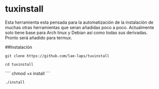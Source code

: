 # tuxinstall
Esta herramienta esta pensada para la automatización de la instalación de muchas otras herramientas que seran añadidas poco a poco.
Actualmente solo tiene base para Arch linux y Debian así como todas sus derivadas.
Pronto será añadido para termux.

##Instalación

``` git clone https://github.com/lae-laps/tuxinstall ```

``` cd tuxinstall ```

```` chmod +x install ```  

``` ./install ```
